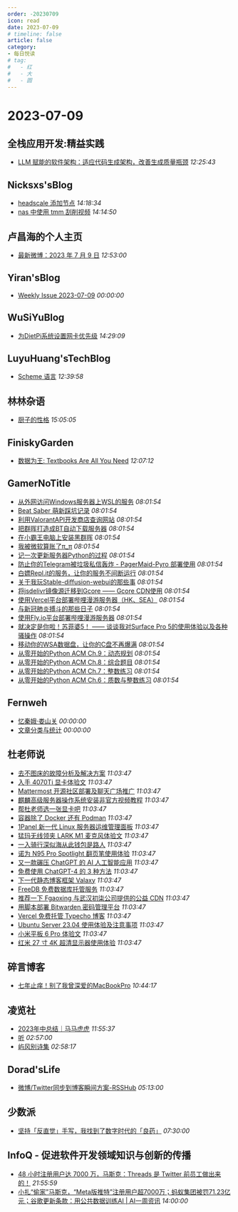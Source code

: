 ```yaml
---
order: -20230709
icon: read
date: 2023-07-09
# timeline: false
article: false
category:
- 每日悦读
# tag:
#   - 红
#   - 大
#   - 圆
---
```


# 2023-07-09 
## 全栈应用开发:精益实践<span></span>
* [LLM 赋能的软件架构：适应代码生成架构，改善生成质量瓶颈](http://www.phodal.com/blog/llm-empowered-architecture/) *12:25:43* 
## Nicksxs'sBlog<span></span>
* [headscale 添加节点](https://nicksxs.me/2023/07/09/headscale-%E6%B7%BB%E5%8A%A0%E8%8A%82%E7%82%B9/) *14:18:34* 
* [nas 中使用 tmm 刮削视频](https://nicksxs.me/2023/07/02/%E4%BD%BF%E7%94%A8-tmm-%E5%88%AE%E5%89%8A%E8%A7%86%E9%A2%91/) *14:14:50* 
## 卢昌海的个人主页<span></span>
* [最新微博：2023 年 7 月 9 日](https://www.changhai.org/articles/miscellaneous/blog/202307.php#latest) *12:53:00* 
## Yiran'sBlog<span></span>
* [Weekly Issue 2023-07-09](https://zdyxry.github.io/2023/07/09/Weekly-Issue-2023-07-09/) *00:00:00* 
## WuSiYuBlog<span></span>
* [为DietPi系统设置网卡优先级](https://wusiyu.me/dietpi-network-interface-metric/) *14:29:09* 
## LuyuHuang'sTechBlog<span></span>
* [Scheme 语言](https://luyuhuang.tech/2023/07/09/scheme-lang.html) *12:39:58* 
## 林林杂语<span></span>
* [厨子的性格](https://www.xiaozonglin.cn/archives/personality-of-chuzi/) *15:05:05* 
## FiniskyGarden<span></span>
* [数据为王: Textbooks Are All You Need](https://finisky.github.io/textbooks-are-all-you-need-summary/) *12:07:12* 
## GamerNoTitle<span></span>
* [从外网访问Windows服务器上WSL的服务](https://bili33.top/posts/Access-WSL-through-Windows/) *08:01:54* 
* [Beat Saber 萌新踩坑记录](https://bili33.top/posts/BeatSaber-Noob/) *08:01:54* 
* [利用ValorantAPI开发商店查询网站](https://bili33.top/posts/Valorant-Shop-with-API/) *08:01:54* 
* [把群晖打造成BT自动下载服务器](https://bili33.top/posts/Make-Synology-NAS-to-BT-Downloader/) *08:01:54* 
* [在小霸王电脑上安装黑群晖](https://bili33.top/posts/Install-black-synology-NAS-on-previous-PC/) *08:01:54* 
* [我被微软算账了π_π](https://bili33.top/posts/My-Office365-is-Down/) *08:01:54* 
* [记一次更新服务器Python的过程](https://bili33.top/posts/Update-Python-on-my-server/) *08:01:54* 
* [防止你的Telegram被垃圾私信轰炸 - PagerMaid-Pyro 部署使用](https://bili33.top/posts/Use-telegram-with-pagermaid/) *08:01:54* 
* [白嫖Repl.it的服务，让你的服务不间断运行](https://bili33.top/posts/Full-use-of-replit/) *08:01:54* 
* [关于我玩Stable-diffusion-webui的那些事](https://bili33.top/posts/Stable-diffusion-webui-discovery/) *08:01:54* 
* [将jsdelivr镜像源迁移到Gcore —— Gcore CDN使用](https://bili33.top/posts/Migrate-jsdelivr-mirror-to-Gcore/) *08:01:54* 
* [使用Vercel平台部署哔哩漫游服务器（HK、SEA）](https://bili33.top/posts/Deploy-biliroaming-typescript-server-with-vercel/) *08:01:54* 
* [与新冠肺炎搏斗的那些日子](https://bili33.top/posts/Fight-against-COVID19/) *08:01:54* 
* [使用Fly.io平台部署哔哩漫游服务器](https://bili33.top/posts/Deploy-biliroaming-go-server-with-flyio/) *08:01:54* 
* [就决定是你啦！苏菲婆5！ —— 谈谈我对Surface Pro 5的使用体验以及各种骚操作](https://bili33.top/posts/Enchance-my-Surface-Pro-5/) *08:01:54* 
* [移动你的WSA数据盘，让你的C盘不再爆满](https://bili33.top/posts/Move-your-wsa-data/) *08:01:54* 
* [从零开始的Python ACM Ch.9：动态规划](https://bili33.top/posts/Go-for-Python-Ch9/) *08:01:54* 
* [从零开始的Python ACM Ch.8：综合题目](https://bili33.top/posts/Go-for-Python-Ch8/) *08:01:54* 
* [从零开始的Python ACM Ch.7：整数练习](https://bili33.top/posts/Go-for-Python-Ch7/) *08:01:54* 
* [从零开始的Python ACM Ch.6：质数与整数练习](https://bili33.top/posts/Go-for-Python-Ch6/) *08:01:54* 
## Fernweh<span></span>
* [忆秦娥·娄山关](https://blog.wohin.me/morning/yi-qin-e-lou-shan-guan/) *00:00:00* 
* [文章分类与统计](https://blog.wohin.me/post-categories/) *00:00:00* 
## 杜老师说<span></span>
* [去不图床的故障分析及解决方案](https://dusays.com/603/) *11:03:47* 
* [入手 4070Ti 显卡体验文](https://dusays.com/602/) *11:03:47* 
* [Mattermost 开源社区部署及聊天广场推广](https://dusays.com/601/) *11:03:47* 
* [麒麟高级服务器操作系统安装非官方视频教程](https://dusays.com/600/) *11:03:47* 
* [帮杜老师选一张显卡吧](https://dusays.com/599/) *11:03:47* 
* [容器除了 Docker 还有 Podman](https://dusays.com/598/) *11:03:47* 
* [1Panel 新一代 Linux 服务器运维管理面板](https://dusays.com/597/) *11:03:47* 
* [猛玛无线领夹 LARK M1 麦克风体验文](https://dusays.com/596/) *11:03:47* 
* [一入骑行深似海从此钱包是路人](https://dusays.com/595/) *11:03:47* 
* [诺为 N95 Pro Spotlight 翻页笔使用体验](https://dusays.com/594/) *11:03:47* 
* [又一款碾压 ChatGPT 的 AI 人工智能应用](https://dusays.com/593/) *11:03:47* 
* [免费使用 ChatGPT-4 的 3 种方法](https://dusays.com/592/) *11:03:47* 
* [下一代静态博客框架 Valaxy](https://dusays.com/591/) *11:03:47* 
* [FreeDB 免费数据库托管服务](https://dusays.com/590/) *11:03:47* 
* [推荐一下 Fgaoxing 与武汉初柒公司提供的公益 CDN](https://dusays.com/589/) *11:03:47* 
* [用脚本部署 Bitwarden 密码管理平台](https://dusays.com/588/) *11:03:47* 
* [Vercel 免费托管 Typecho 博客](https://dusays.com/587/) *11:03:47* 
* [Ubuntu Server 23.04 使用体验及注意事项](https://dusays.com/586/) *11:03:47* 
* [小米平板 6 Pro 体验文](https://dusays.com/585/) *11:03:47* 
* [红米 27 寸 4K 超清显示器使用体验](https://dusays.com/584/) *11:03:47* 
## 碎言博客<span></span>
* [七年止痒！别了我曾深爱的MacBookPro](https://suiyan.cc/2023/20230709104417.html) *10:44:17* 
## 凌览社<span></span>
* [2023年中总结｜马马虎虎](https://www.linglan01.cn/post/40) *11:55:37* 
* [听](https://www.linglan01.cn/post/39) *02:57:00* 
* [屿风别诗集](https://www.linglan01.cn/post/36) *02:58:17* 
## Dorad'sLife<span></span>
* [微博/Twitter同步到博客瞬间方案-RSSHub](https://blog.cuger.cn/p/a809/) *05:13:00* 
## 少数派<span></span>
* [坚持「反直觉」手写，我找到了数字时代的「良药」](https://sspai.com/post/80887) *07:30:00* 
## InfoQ - 促进软件开发领域知识与创新的传播<span></span>
* [48 小时注册用户达 7000 万，马斯克：Threads 是 Twitter 前员工做出来的！](https://www.infoq.cn/article/WAb5hXYcthvYjYqVMyxN?utm_source=rss&utm_medium=article) *21:55:59* 
* [小扎“偷家”马斯克，“Meta版推特”注册用户超7000万；蚂蚁集团被罚71.23亿元；谷歌更新条款：用公共数据训练AI | AI一周资讯](https://www.infoq.cn/article/L54BfA53TRqfCOK5RjeI?utm_source=rss&utm_medium=article) *14:00:00* 
